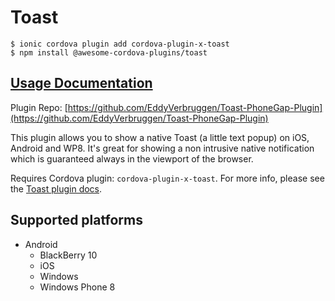 # Toast

```
$ ionic cordova plugin add cordova-plugin-x-toast
$ npm install @awesome-cordova-plugins/toast
```

## [Usage Documentation](https://danielsogl.gitbook.io/awesome-cordova-plugins/plugins/toast/)

Plugin Repo: [https://github.com/EddyVerbruggen/Toast-PhoneGap-Plugin](https://github.com/EddyVerbruggen/Toast-PhoneGap-Plugin)

This plugin allows you to show a native Toast (a little text popup) on iOS, Android and WP8. It's great for showing a non intrusive native notification which is guaranteed always in the viewport of the browser.

Requires Cordova plugin: `cordova-plugin-x-toast`. For more info, please see the [Toast plugin docs](https://github.com/EddyVerbruggen/Toast-PhoneGap-Plugin).

## Supported platforms

- Android
  - BlackBerry 10
  - iOS
  - Windows
  - Windows Phone 8
  


